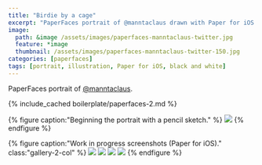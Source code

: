 ```yaml
---
title: "Birdie by a cage"
excerpt: "PaperFaces portrait of @manntaclaus drawn with Paper for iOS on an iPad."
image: 
  path: &image /assets/images/paperfaces-manntaclaus-twitter.jpg 
  feature: *image
  thumbnail: /assets/images/paperfaces-manntaclaus-twitter-150.jpg
categories: [paperfaces]
tags: [portrait, illustration, Paper for iOS, black and white]
---
```


PaperFaces portrait of [@manntaclaus](https://twitter.com/manntaclaus).

{% include_cached boilerplate/paperfaces-2.md %}

{% figure caption:"Beginning the portrait with a pencil sketch." %}
[![](/assets/images/paperfaces-manntaclaus-process-1-750.jpg)](/assets/images/paperfaces-manntaclaus-process-1-lg.jpg)
{% endfigure %}

{% figure caption:"Work in progress screenshots (Paper for iOS)." class:"gallery-2-col" %}
[![](/assets/images/paperfaces-manntaclaus-process-2-600.jpg)](/assets/images/paperfaces-manntaclaus-process-2-lg.jpg)
[![](/assets/images/paperfaces-manntaclaus-process-3-600.jpg)](/assets/images/paperfaces-manntaclaus-process-3-lg.jpg)
[![](/assets/images/paperfaces-manntaclaus-process-4-600.jpg)](/assets/images/paperfaces-manntaclaus-process-4-lg.jpg)
[![](/assets/images/paperfaces-manntaclaus-process-5-600.jpg)](/assets/images/paperfaces-manntaclaus-process-5-lg.jpg)
{% endfigure %}
